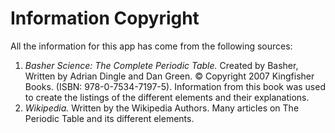 # Information Copyright

All the information for this app has come from the following sources:

1. _Basher Science: The Complete Periodic Table._ Created by Basher, Written by Adrian Dingle and Dan Green. © Copyright 2007 Kingfisher Books. (ISBN: 978-0-7534-7197-5). Information from this book was used to create the listings of the different elements and their explanations.
2. _Wikipedia._ Written by the Wikipedia Authors. Many articles on The Periodic Table and its different elements.
